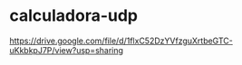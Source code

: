 # calculadora-udp

https://drive.google.com/file/d/1flxC52DzYVfzguXrtbeGTC-uKkbkpJ7P/view?usp=sharing
